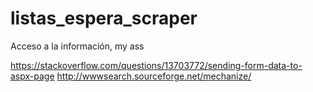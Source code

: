 # listas_espera_scraper
Acceso a la información, my ass

https://stackoverflow.com/questions/13703772/sending-form-data-to-aspx-page
http://wwwsearch.sourceforge.net/mechanize/
